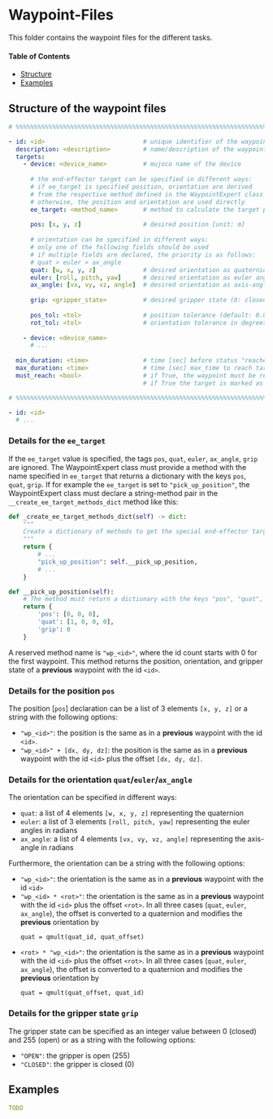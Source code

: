 # Waypoint-Files

This folder contains the waypoint files for the different tasks.

#### Table of Contents
- [Structure](#structure) 
- [Examples](#examples)

<a name="structure"></a>
## Structure of the waypoint files
```yaml
# %%%%%%%%%%%%%%%%%%%%%%%%%%%%%%%%%%%%%%%%%%%%%%%%%%%%%%%%%%%%%%%%%%%%%%%%%%%%%%%%%%%%%%%%%%%%%%%%%

- id: <id>                           # unique identifier of the waypoint, starting with 0
  description: <description>         # name/description of the waypoint
  targets:
    - device: <device_name>          # mujoco name of the device
      
      # the end-effector target can be specified in different ways:
      # if ee_target is specified position, orientation are derived
      # from the respective method defined in the WaypointExpert class
      # otherwise, the position and orientation are used directly
      ee_target: <method_name>       # method to calculate the target position
      
      pos: [x, y, z]                 # desired position [unit: m]
        
      # orientation can be specified in different ways:
      # only one of the following fields should be used
      # if multiple fields are declared, the priority is as follows: 
      # quat > euler > ax_angle
      quat: [w, x, y, z]             # desired orientation as quaternion
      euler: [roll, pitch, yaw]      # desired orientation as euler angles in radians
      ax_angle: [vx, vy, vz, angle]  # desired orientation as axis-angle in radians
        
      grip: <gripper_state>          # desired gripper state (0: closed, 255: open)
      
      pos_tol: <tol>                 # position tolerance (default: 0.01)
      rot_tol: <tol>                 # orientation tolerance in degrees (default: 5°)
    
    - device: <device_name>
      # ...
      
  min_duration: <time>               # time [sec] before status "reached" is possible (default: 1.0)
  max_duration: <time>               # time [sec] max_time to reach target (default: 30.0)
  must_reach: <bool>                 # if True, the waypoint must be reached (default: True)
                                     # if True the target is marked as "unreachable" after max_duration seconds

# %%%%%%%%%%%%%%%%%%%%%%%%%%%%%%%%%%%%%%%%%%%%%%%%%%%%%%%%%%%%%%%%%%%%%%%%%%%%%%%%%%%%%%%%%%%%%%%%%

- id: <id>
  # ...
```

### Details for the `ee_target`
If the `ee_target` value is specified, the tags `pos`, `quat`, `euler`, `ax_angle`, `grip` are ignored. 
The WaypointExpert class must provide a method with the name specified in `ee_target` that returns a dictionary with the keys `pos`, `quat`, `grip`. 
If for example the `ee_target` is set to `"pick_up_position"`, the WaypointExpert class must declare a string-method pair in the 
`__create_ee_target_methods_dict` method like this:

```python
def _create_ee_target_methods_dict(self) -> dict:
    """
    Create a dictionary of methods to get the special end-effector targets.
    """
    return {
        # ...
        "pick_up_position": self.__pick_up_position,
        # ...
    }

def __pick_up_position(self):
    # The method must return a dictionary with the keys "pos", "quat", "grip"
    return {
        'pos': [0, 0, 0],
        'quat': [1, 0, 0, 0],
        'grip': 0
    }
```

A reserved method name is `"wp_<id>"`, where the id count starts with 0 for the first waypoint. 
This method returns the position, orientation, and gripper state of a **previous** waypoint with the id `<id>`.

### Details for the position `pos`

The position [`pos`] declaration can be a list of 3 elements `[x, y, z]` 
or a string with the following options:
- `"wp_<id>"`: the position is the same as in a **previous** waypoint with the id `<id>`.
- `"wp_<id>" + [dx, dy, dz]`: the position is the same as in a **previous** waypoint with the id `<id>` plus the offset `[dx, dy, dz]`.

### Details for the orientation `quat`/`euler`/`ax_angle`
The orientation can be specified in different ways:
- `quat`: a list of 4 elements `[w, x, y, z]` representing the quaternion
- `euler`: a list of 3 elements `[roll, pitch, yaw]` representing the euler angles in radians
- `ax_angle`: a list of 4 elements `[vx, vy, vz, angle]` representing the axis-angle in radians

Furthermore, the orientation can be a string with the following options:
- `"wp_<id>"`: the orientation is the same as in a **previous** waypoint with the id `<id>`
- `"wp_<id> * <rot>"`: the orientation is the same as in a **previous** waypoint with the id `<id>` plus the offset `<rot>`.
  In all three cases (`quat`, `euler`, `ax_angle`), the offset is converted to a quaternion and modifies the **previous** orientation by
  ```
  quat = qmult(quat_id, quat_offset)
  ```
- `<rot> * "wp_<id>"`: the orientation is the same as in a **previous** waypoint with the id `<id>` plus the offset `<rot>`.
  In all three cases (`quat`, `euler`, `ax_angle`), the offset is converted to a quaternion and modifies the **previous** orientation by
  ```
  quat = qmult(quat_offset, quat_id)
  ```

### Details for the gripper state `grip`
The gripper state can be specified as an integer value between 0 (closed) and 255 (open) or as a string with the following options:
- `"OPEN"`: the gripper is open (255)
- `"CLOSED"`: the gripper is closed (0)

<a name="examples"></a>
## Examples
```yaml
TODO
```